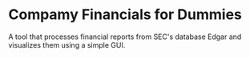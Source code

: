 # Compamy Financials for Dummies
A tool that processes financial reports from SEC's database Edgar and visualizes them using a simple GUI.